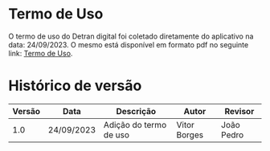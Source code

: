 # Termo de Uso

O termo de uso do Detran digital foi coletado diretamente do aplicativo na data: 24/09/2023. O mesmo está disponível em formato pdf no seguinte link: [Termo de Uso](https://github.com/Requisitos-de-Software/2023.2-DETRAN/blob/main/site/assets/termo/termo_de_uso.pdf).

# Histórico de versão

| Versão | Data       | Descrição            | Autor              | Revisor             |
| ------ | ---------- | -------------------- | ------------------ | ------------------- |
| 1.0    | 24/09/2023 | Adição do termo de uso | Vitor Borges | João Pedro |
